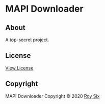 # MAPI Downloader

## About
A top-secret project.

## License
<a href="https://github.com/roysix/mapi-downloader/blob/master/LICENSE">View License</a>

## Copyright
MAPI Downloader
Copyright &copy; 2020 <a href="https://github.com/roysix" target="_blank">Roy Six</a>
